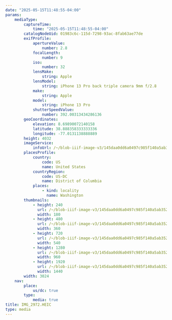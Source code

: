 ```yaml
---
date: "2025-05-15T11:48:55-04:00"
params:
    mediaType:
        captureTime:
            time: "2025-05-15T11:48:55-04:00"
        catalogNodeUid: 01983c6c-115d-7298-93ac-8fab63ae77de
        exifProfile:
            apertureValue:
                number: 2.8
            focalLength:
                number: 9
            iso:
                number: 32
            lensMake:
                string: Apple
            lensModel:
                string: iPhone 13 Pro back triple camera 9mm f/2.8
            make:
                string: Apple
            model:
                string: iPhone 13 Pro
            shutterSpeedValue:
                number: 392.00313434286136
        geoCoordinates:
            elevation: 8.69890072140158
            latitude: 38.888358333333336
            longitude: -77.0131138888889
        height: 4032
        imageService:
            infoUrl: /~/blob-iiif-image-v3/145daa0dd6a0497c985f140a5ab352ed032601b33a760959e061ff3b5cd08c13/info.json
        placesProfile:
            country:
                code: US
                name: United States
            countryRegion:
                code: US-DC
                name: District of Columbia
            places:
                - kind: locality
                  name: Washington
        thumbnails:
            - height: 240
              url: /~/blob-iiif-image-v3/145daa0dd6a0497c985f140a5ab352ed032601b33a760959e061ff3b5cd08c13/full/180%2C240/0/default.jpg
              width: 180
            - height: 480
              url: /~/blob-iiif-image-v3/145daa0dd6a0497c985f140a5ab352ed032601b33a760959e061ff3b5cd08c13/full/360%2C480/0/default.jpg
              width: 360
            - height: 720
              url: /~/blob-iiif-image-v3/145daa0dd6a0497c985f140a5ab352ed032601b33a760959e061ff3b5cd08c13/full/540%2C720/0/default.jpg
              width: 540
            - height: 1280
              url: /~/blob-iiif-image-v3/145daa0dd6a0497c985f140a5ab352ed032601b33a760959e061ff3b5cd08c13/full/960%2C1280/0/default.jpg
              width: 960
            - height: 1920
              url: /~/blob-iiif-image-v3/145daa0dd6a0497c985f140a5ab352ed032601b33a760959e061ff3b5cd08c13/full/1440%2C1920/0/default.jpg
              width: 1440
        width: 3024
    nav:
        place:
            us/dc: true
        type:
            media: true
title: IMG_2972.HEIC
type: media
---
```

